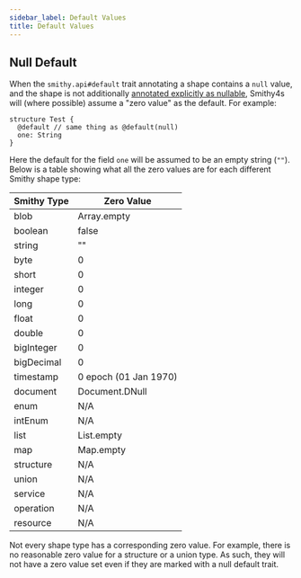 ```yaml
---
sidebar_label: Default Values
title: Default Values
---
```


## Null Default

When the `smithy.api#default` trait annotating a shape contains a `null` value, and the shape is not additionally [annotated explicitly as nullable](./01-customisation/13-nullable-values.md), Smithy4s will (where possible) assume a "zero value" as the default. For example:

```smithy
structure Test {
  @default // same thing as @default(null)
  one: String
}
```

Here the default for the field `one` will be assumed to be an empty string (`""`). Below is a table showing what all the zero values are for each different Smithy shape type:

| Smithy Type | Zero Value            |
|-------------|-----------------------|
| blob        | Array.empty           |
| boolean     | false                 |
| string      | ""                    |
| byte        | 0                     |
| short       | 0                     |
| integer     | 0                     |
| long        | 0                     |
| float       | 0                     |
| double      | 0                     |
| bigInteger  | 0                     |
| bigDecimal  | 0                     |
| timestamp   | 0 epoch (01 Jan 1970) |
| document    | Document.DNull        |
| enum        | N/A                   |
| intEnum     | N/A                   |
| list        | List.empty            |
| map         | Map.empty             |
| structure   | N/A                   |
| union       | N/A                   |
| service     | N/A                   |
| operation   | N/A                   |
| resource    | N/A                   |

Not every shape type has a corresponding zero value. For example, there is no reasonable zero value for a structure or a union type. As such, they will not have a zero value set even if they are marked with a null default trait.
